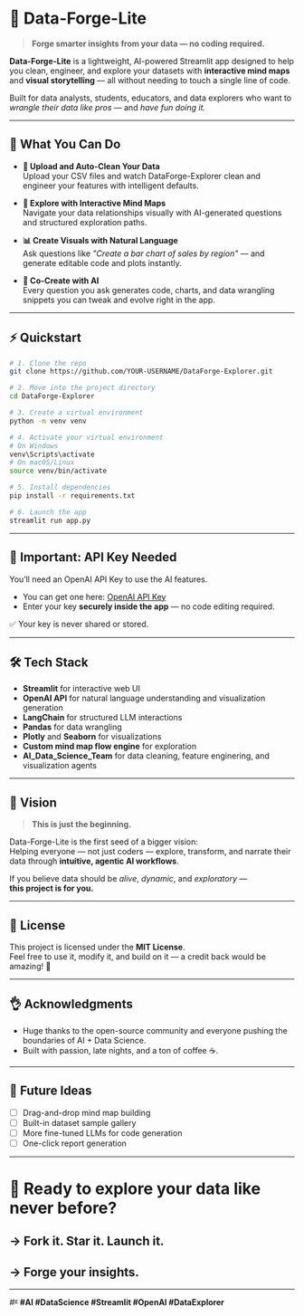 # 🚀 Data-Forge-Lite

> **Forge smarter insights from your data — no coding required.**  

**Data-Forge-Lite** is a lightweight, AI-powered Streamlit app designed to help you clean, engineer, and explore your datasets with **interactive mind maps** and **visual storytelling** — all without needing to touch a single line of code.

Built for data analysts, students, educators, and data explorers who want to *wrangle their data like pros* — and *have fun doing it.*

---

## 🌟 What You Can Do

- **🧹 Upload and Auto-Clean Your Data**  
  Upload your CSV files and watch DataForge-Explorer clean and engineer your features with intelligent defaults.

- **🧠 Explore with Interactive Mind Maps**  
  Navigate your data relationships visually with AI-generated questions and structured exploration paths.

- **📊 Create Visuals with Natural Language**  
  Ask questions like *"Create a bar chart of sales by region"* — and generate editable code and plots instantly.

- **💬 Co-Create with AI**  
  Every question you ask generates code, charts, and data wrangling snippets you can tweak and evolve right in the app.

---

## ⚡ Quickstart

```bash
# 1. Clone the repo
git clone https://github.com/YOUR-USERNAME/DataForge-Explorer.git

# 2. Move into the project directory
cd DataForge-Explorer

# 3. Create a virtual environment
python -m venv venv

# 4. Activate your virtual environment
# On Windows
venv\Scripts\activate
# On macOS/Linux
source venv/bin/activate

# 5. Install dependencies
pip install -r requirements.txt

# 6. Launch the app
streamlit run app.py
```

---

## 🔑 Important: API Key Needed

You’ll need an OpenAI API Key to use the AI features.  
- You can get one here: [OpenAI API Key](https://platform.openai.com/account/api-keys)
- Enter your key **securely inside the app** — no code editing required.

✅ Your key is never shared or stored.

---

## 🛠 Tech Stack

- **Streamlit** for interactive web UI
- **OpenAI API** for natural language understanding and visualization generation
- **LangChain** for structured LLM interactions
- **Pandas** for data wrangling
- **Plotly** and **Seaborn** for visualizations
- **Custom mind map flow engine** for exploration
- **AI_Data_Science_Team** for data cleaning, feature enginering, and visualization agents

---

## 🌟 Vision

> **This is just the beginning.**  

Data-Forge-Lite is the first seed of a bigger vision:  
Helping everyone — not just coders — explore, transform, and narrate their data through **intuitive, agentic AI workflows**.

If you believe data should be *alive*, *dynamic*, and *exploratory* —  
**this project is for you.**

---

## 📜 License

This project is licensed under the **MIT License**.  
Feel free to use it, modify it, and build on it — a credit back would be amazing! 🤝

---

## 👌 Acknowledgments

- Huge thanks to the open-source community and everyone pushing the boundaries of AI + Data Science.
- Built with passion, late nights, and a ton of coffee ☕.

---

## 🚀 Future Ideas

- [ ] Drag-and-drop mind map building
- [ ] Built-in dataset sample gallery
- [ ] More fine-tuned LLMs for code generation
- [ ] One-click report generation

---

# 🎉 Ready to explore your data like never before?  
## → Fork it. Star it. Launch it.  
## → **Forge your insights.**

---

#⎶ **#AI #DataScience #Streamlit #OpenAI #DataExplorer**

